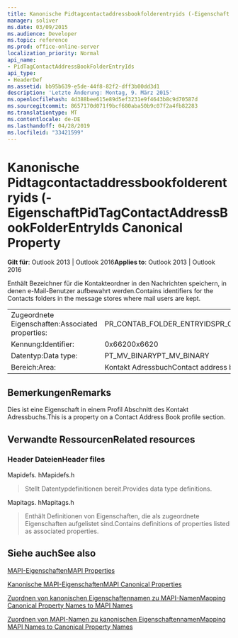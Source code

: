 ```yaml
---
title: Kanonische Pidtagcontactaddressbookfolderentryids (-Eigenschaft
manager: soliver
ms.date: 03/09/2015
ms.audience: Developer
ms.topic: reference
ms.prod: office-online-server
localization_priority: Normal
api_name:
- PidTagContactAddressBookFolderEntryIds
api_type:
- HeaderDef
ms.assetid: bb95b639-e5de-44f8-82f2-dff3b00dd3d1
description: 'Letzte Änderung: Montag, 9. März 2015'
ms.openlocfilehash: 4d388bee615e89d5ef3231e9f4643b8c9d70587d
ms.sourcegitcommit: 8657170d071f9bcf680aba50b9c07f2a4fb82283
ms.translationtype: MT
ms.contentlocale: de-DE
ms.lasthandoff: 04/28/2019
ms.locfileid: "33421599"
---
```

# <a name="pidtagcontactaddressbookfolderentryids-canonical-property"></a><span data-ttu-id="d6503-103">Kanonische Pidtagcontactaddressbookfolderentryids (-Eigenschaft</span><span class="sxs-lookup"><span data-stu-id="d6503-103">PidTagContactAddressBookFolderEntryIds Canonical Property</span></span>

  
  
<span data-ttu-id="d6503-104">**Gilt für**: Outlook 2013 | Outlook 2016</span><span class="sxs-lookup"><span data-stu-id="d6503-104">**Applies to**: Outlook 2013 | Outlook 2016</span></span> 
  
<span data-ttu-id="d6503-105">Enthält Bezeichner für die Kontakteordner in den Nachrichten speichern, in denen e-Mail-Benutzer aufbewahrt werden.</span><span class="sxs-lookup"><span data-stu-id="d6503-105">Contains identifiers for the Contacts folders in the message stores where mail users are kept.</span></span>
  
|||
|:-----|:-----|
|<span data-ttu-id="d6503-106">Zugeordnete Eigenschaften:</span><span class="sxs-lookup"><span data-stu-id="d6503-106">Associated properties:</span></span>  <br/> |<span data-ttu-id="d6503-107">PR_CONTAB_FOLDER_ENTRYIDS</span><span class="sxs-lookup"><span data-stu-id="d6503-107">PR_CONTAB_FOLDER_ENTRYIDS</span></span>  <br/> |
|<span data-ttu-id="d6503-108">Kennung:</span><span class="sxs-lookup"><span data-stu-id="d6503-108">Identifier:</span></span>  <br/> |<span data-ttu-id="d6503-109">0x6620</span><span class="sxs-lookup"><span data-stu-id="d6503-109">0x6620</span></span>  <br/> |
|<span data-ttu-id="d6503-110">Datentyp:</span><span class="sxs-lookup"><span data-stu-id="d6503-110">Data type:</span></span>  <br/> |<span data-ttu-id="d6503-111">PT_MV_BINARY</span><span class="sxs-lookup"><span data-stu-id="d6503-111">PT_MV_BINARY</span></span>  <br/> |
|<span data-ttu-id="d6503-112">Bereich:</span><span class="sxs-lookup"><span data-stu-id="d6503-112">Area:</span></span>  <br/> |<span data-ttu-id="d6503-113">Kontakt Adressbuch</span><span class="sxs-lookup"><span data-stu-id="d6503-113">Contact address book</span></span>  <br/> |
   
## <a name="remarks"></a><span data-ttu-id="d6503-114">Bemerkungen</span><span class="sxs-lookup"><span data-stu-id="d6503-114">Remarks</span></span>

<span data-ttu-id="d6503-115">Dies ist eine Eigenschaft in einem Profil Abschnitt des Kontakt Adressbuchs.</span><span class="sxs-lookup"><span data-stu-id="d6503-115">This is a property on a Contact Address Book profile section.</span></span>
  
## <a name="related-resources"></a><span data-ttu-id="d6503-116">Verwandte Ressourcen</span><span class="sxs-lookup"><span data-stu-id="d6503-116">Related resources</span></span>

### <a name="header-files"></a><span data-ttu-id="d6503-117">Header Dateien</span><span class="sxs-lookup"><span data-stu-id="d6503-117">Header files</span></span>

<span data-ttu-id="d6503-118">Mapidefs. h</span><span class="sxs-lookup"><span data-stu-id="d6503-118">Mapidefs.h</span></span>
  
> <span data-ttu-id="d6503-119">Stellt Datentypdefinitionen bereit.</span><span class="sxs-lookup"><span data-stu-id="d6503-119">Provides data type definitions.</span></span>
    
<span data-ttu-id="d6503-120">Mapitags. h</span><span class="sxs-lookup"><span data-stu-id="d6503-120">Mapitags.h</span></span>
  
> <span data-ttu-id="d6503-121">Enthält Definitionen von Eigenschaften, die als zugeordnete Eigenschaften aufgelistet sind.</span><span class="sxs-lookup"><span data-stu-id="d6503-121">Contains definitions of properties listed as associated properties.</span></span>
    
## <a name="see-also"></a><span data-ttu-id="d6503-122">Siehe auch</span><span class="sxs-lookup"><span data-stu-id="d6503-122">See also</span></span>



[<span data-ttu-id="d6503-123">MAPI-Eigenschaften</span><span class="sxs-lookup"><span data-stu-id="d6503-123">MAPI Properties</span></span>](mapi-properties.md)
  
[<span data-ttu-id="d6503-124">Kanonische MAPI-Eigenschaften</span><span class="sxs-lookup"><span data-stu-id="d6503-124">MAPI Canonical Properties</span></span>](mapi-canonical-properties.md)
  
[<span data-ttu-id="d6503-125">Zuordnen von kanonischen Eigenschaftennamen zu MAPI-Namen</span><span class="sxs-lookup"><span data-stu-id="d6503-125">Mapping Canonical Property Names to MAPI Names</span></span>](mapping-canonical-property-names-to-mapi-names.md)
  
[<span data-ttu-id="d6503-126">Zuordnen von MAPI-Namen zu kanonischen Eigenschaftennamen</span><span class="sxs-lookup"><span data-stu-id="d6503-126">Mapping MAPI Names to Canonical Property Names</span></span>](mapping-mapi-names-to-canonical-property-names.md)

